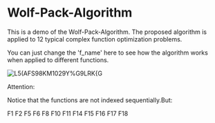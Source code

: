 # Wolf-Pack-Algorithm
This is a demo of the Wolf-Pack-Algorithm. The proposed algorithm is applied to 12 typical complex function optimization problems.

You can just change the 'f_name' here to see how the algorithm works when applied to different functions.

![L5(AFS98KM1029Y%G9LRK{G](https://user-images.githubusercontent.com/53145305/129564231-0b4e2d66-1dbe-48d9-948b-f8cd923d7cb4.png)

Attention:

Notice that the functions are not indexed sequentially.But:

F1 F2 F5 F6 F8 F10 F11 F14 F15 F16 F17 F18
